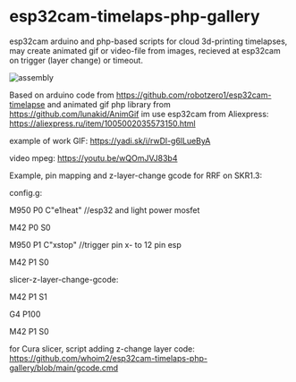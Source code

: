 # esp32cam-timelaps-php-gallery
esp32cam arduino and php-based scripts for cloud 3d-printing timelapses, may create animated gif or video-file from images, recieved at esp32cam on trigger (layer change) or timeout.

![assembly](https://github.com/whoim2/esp32cam-timelaps-php-gallery/raw/main/Screenshot_2.png)

Based on arduino code from https://github.com/robotzero1/esp32cam-timelapse and animated gif php library from https://github.com/lunakid/AnimGif
im use esp32cam from Aliexpress: https://aliexpress.ru/item/1005002035573150.html

example of work GIF: https://yadi.sk/i/rwDl-g6lLueByA

video mpeg: https://youtu.be/wQOmJVJ83b4


Example, pin mapping and z-layer-change gcode for RRF on SKR1.3:


config.g:

M950 P0 C"e1heat" //esp32 and light power mosfet

M42 P0 S0

M950 P1 C"xstop" //trigger pin x- to 12 pin esp

M42 P1 S0


slicer-z-layer-change-gcode:

M42 P1 S1

G4 P100

M42 P1 S0


for Cura slicer, script adding z-change layer code: https://github.com/whoim2/esp32cam-timelaps-php-gallery/blob/main/gcode.cmd
